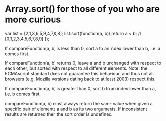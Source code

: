 # Array.sort() for those of you who are more curious

var list = [2,1,3,6,5,9,4,7,0,8];
list.sort(function(a, b){
	return a < b; // [0,1,2,3,4,5,6,7,8,9]
});

If compareFunction(a, b) is less than 0, sort a to an index lower than b, i.e. a comes first.

If compareFunction(a, b) returns 0, leave a and b unchanged with respect to each other, but sorted with respect to all different elements. Note: the ECMAscript standard does not guarantee this behaviour, and thus not all browsers (e.g. Mozilla versions dating back to at least 2003) respect this.

If compareFunction(a, b) is greater than 0, sort b to an index lower than a, i.e. b comes first.

compareFunction(a, b) must always return the same value when given a specific pair of elements a and b as its two arguments. If inconsistent results are returned then the sort order is undefined.
